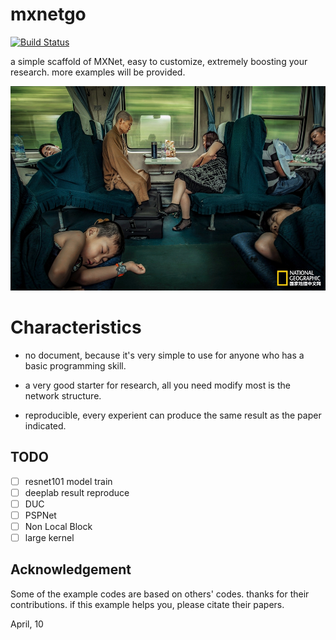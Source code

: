 # mxnetgo

[![Build Status](https://travis-ci.org/dongzhuoyao/mxnetgo.svg?branch=master)](https://travis-ci.org/dongzhuoyao/mxnetgo)

a  simple scaffold of MXNet, easy to customize, extremely boosting your research. more examples will be provided.

![sengnv.jpg](sengnv.jpg)


# Characteristics

* no document, because it's very simple to use for anyone who has a basic programming skill.

* a very good starter for research, all you need modify most is the network structure.

* reproducible, every experient can produce the same result as the paper indicated.

## TODO

- [ ] resnet101 model train
- [ ] deeplab result reproduce
- [ ] DUC
- [ ] PSPNet 
- [ ] Non Local Block
- [ ] large kernel

## Acknowledgement

Some of the example codes are based on others' codes. thanks for their contributions. if this example helps you, please citate their papers.



April, 10
